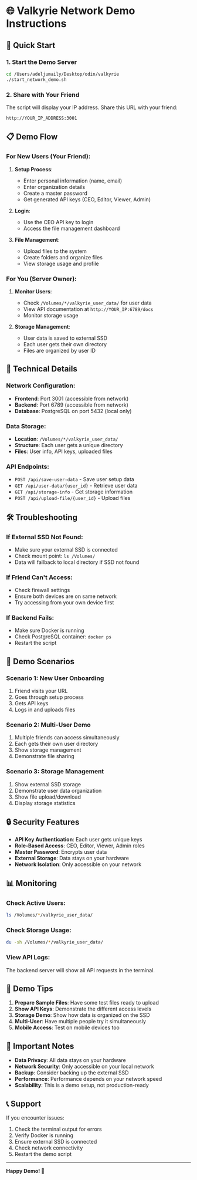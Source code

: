 # 🌐 Valkyrie Network Demo Instructions

## 🚀 **Quick Start**

### **1. Start the Demo Server**
```bash
cd /Users/adeljumaily/Desktop/odin/valkyrie
./start_network_demo.sh
```

### **2. Share with Your Friend**
The script will display your IP address. Share this URL with your friend:
```
http://YOUR_IP_ADDRESS:3001
```

## 📋 **Demo Flow**

### **For New Users (Your Friend):**

1. **Setup Process**:
   - Enter personal information (name, email)
   - Enter organization details
   - Create a master password
   - Get generated API keys (CEO, Editor, Viewer, Admin)

2. **Login**:
   - Use the CEO API key to login
   - Access the file management dashboard

3. **File Management**:
   - Upload files to the system
   - Create folders and organize files
   - View storage usage and profile

### **For You (Server Owner):**

1. **Monitor Users**:
   - Check `/Volumes/*/valkyrie_user_data/` for user data
   - View API documentation at `http://YOUR_IP:6789/docs`
   - Monitor storage usage

2. **Storage Management**:
   - User data is saved to external SSD
   - Each user gets their own directory
   - Files are organized by user ID

## 🔧 **Technical Details**

### **Network Configuration**:
- **Frontend**: Port 3001 (accessible from network)
- **Backend**: Port 6789 (accessible from network)
- **Database**: PostgreSQL on port 5432 (local only)

### **Data Storage**:
- **Location**: `/Volumes/*/valkyrie_user_data/`
- **Structure**: Each user gets a unique directory
- **Files**: User info, API keys, uploaded files

### **API Endpoints**:
- `POST /api/save-user-data` - Save user setup data
- `GET /api/user-data/{user_id}` - Retrieve user data
- `GET /api/storage-info` - Get storage information
- `POST /api/upload-file/{user_id}` - Upload files

## 🛠️ **Troubleshooting**

### **If External SSD Not Found**:
- Make sure your external SSD is connected
- Check mount point: `ls /Volumes/`
- Data will fallback to local directory if SSD not found

### **If Friend Can't Access**:
- Check firewall settings
- Ensure both devices are on same network
- Try accessing from your own device first

### **If Backend Fails**:
- Make sure Docker is running
- Check PostgreSQL container: `docker ps`
- Restart the script

## 📱 **Demo Scenarios**

### **Scenario 1: New User Onboarding**
1. Friend visits your URL
2. Goes through setup process
3. Gets API keys
4. Logs in and uploads files

### **Scenario 2: Multi-User Demo**
1. Multiple friends can access simultaneously
2. Each gets their own user directory
3. Show storage management
4. Demonstrate file sharing

### **Scenario 3: Storage Management**
1. Show external SSD storage
2. Demonstrate user data organization
3. Show file upload/download
4. Display storage statistics

## 🔒 **Security Features**

- **API Key Authentication**: Each user gets unique keys
- **Role-Based Access**: CEO, Editor, Viewer, Admin roles
- **Master Password**: Encrypts user data
- **External Storage**: Data stays on your hardware
- **Network Isolation**: Only accessible on your network

## 📊 **Monitoring**

### **Check Active Users**:
```bash
ls /Volumes/*/valkyrie_user_data/
```

### **Check Storage Usage**:
```bash
du -sh /Volumes/*/valkyrie_user_data/
```

### **View API Logs**:
The backend server will show all API requests in the terminal.

## 🎯 **Demo Tips**

1. **Prepare Sample Files**: Have some test files ready to upload
2. **Show API Keys**: Demonstrate the different access levels
3. **Storage Demo**: Show how data is organized on the SSD
4. **Multi-User**: Have multiple people try it simultaneously
5. **Mobile Access**: Test on mobile devices too

## 🚨 **Important Notes**

- **Data Privacy**: All data stays on your hardware
- **Network Security**: Only accessible on your local network
- **Backup**: Consider backing up the external SSD
- **Performance**: Performance depends on your network speed
- **Scalability**: This is a demo setup, not production-ready

## 📞 **Support**

If you encounter issues:
1. Check the terminal output for errors
2. Verify Docker is running
3. Ensure external SSD is connected
4. Check network connectivity
5. Restart the demo script

---

**Happy Demo! 🎉**
